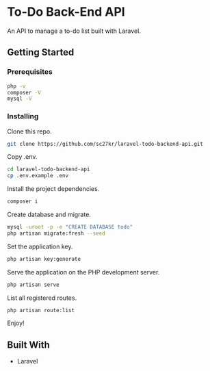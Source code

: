 # To-Do Back-End API

An API to manage a to-do list built with Laravel.

## Getting Started

### Prerequisites

```bash
php -v
composer -V
mysql -V
```

### Installing

Clone this repo.

```bash
git clone https://github.com/sc27kr/laravel-todo-backend-api.git
```

Copy .env.

```bash
cd laravel-todo-backend-api
cp .env.example .env
```

Install the project dependencies.

```bash
composer i
```

Create database and migrate.

```bash
mysql -uroot -p -e "CREATE DATABASE todo"
php artisan migrate:fresh --seed
```

Set the application key.

```bash
php artisan key:generate
```

Serve the application on the PHP development server.

```bash
php artisan serve
```

List all registered routes.

```bash
php artisan route:list
```

Enjoy!

## Built With

* Laravel
